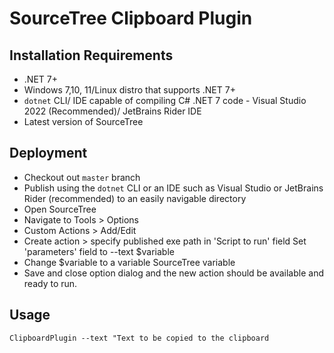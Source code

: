 # SourceTree Clipboard Plugin
## Installation Requirements
- .NET 7+
- Windows 7,10, 11/Linux distro that supports .NET 7+
- `dotnet` CLI/ IDE capable of compiling C# .NET 7 code - Visual Studio 2022 (Recommended)/
JetBrains Rider IDE
- Latest version of SourceTree

## Deployment
- Checkout out `master` branch
- Publish using the `dotnet` CLI or an IDE such as Visual Studio 
or JetBrains Rider (recommended) to an easily navigable 
directory
- Open SourceTree
- Navigate to Tools > Options
- Custom Actions > Add/Edit
- Create action > specify published exe path in 
'Script to run' field
Set 'parameters' field to --text $variable
- Change $variable to a variable SourceTree variable
- Save and close option dialog and the new action should
be available and ready to run.
## Usage

`ClipboardPlugin --text "Text to be copied to the clipboard`